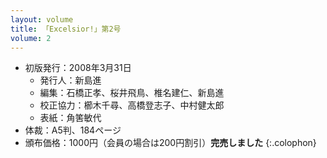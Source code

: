 ```yaml
---
layout: volume
title: 「Excelsior!」第2号
volume: 2
---
```

- 初版発行：2008年3月31日
  - 発行人：新島進
  - 編集：石橋正孝、桜井飛鳥、椎名建仁、新島進
  - 校正協力：櫛木千尋、高橋登志子、中村健太郎
  - 表紙：角筈敏代
- 体裁：A5判、184ページ
- 頒布価格：1000円（会員の場合は200円割引）**完売しました**
{:.colophon}
